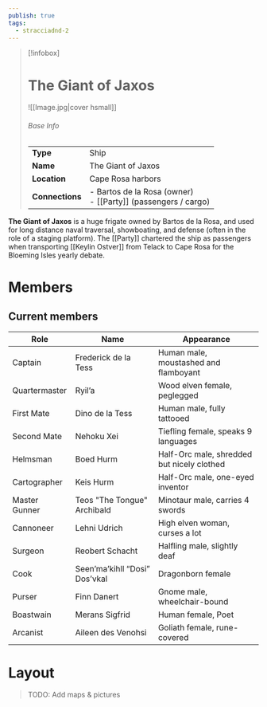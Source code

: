 ```yaml
---
publish: true
tags:
  - stracciadnd-2
---
```


> [!infobox]  
> # The Giant of Jaxos
> ![[Image.jpg|cover hsmall]]  
> ###### Base Info
> | | |  
> |---|---|  
> | **Type** | Ship | 
> | **Name** | The Giant of Jaxos |
> | **Location** | Cape Rosa harbors |
> | **Connections** | - Bartos de la Rosa (owner)<br>- [[Party]] (passengers / cargo) |

**The Giant of Jaxos** is a huge frigate owned by Bartos de la Rosa, and used for long distance naval traversal, showboating, and defense (often in the role of a staging platform). The [[Party]] chartered the ship as passengers when transporting [[Keylin Ostver]] from Telack to Cape Rosa for the Bloeming Isles yearly debate.
# Members
## Current members
| Role          | Name                          | Appearance                                 |
| ------------- | ----------------------------- | ------------------------------------------ |
| Captain       | Frederick de la Tess          | Human male, moustashed and flamboyant      |
| Quartermaster | Ryil’a                        | Wood elven female, peglegged               |
| First Mate    | Dino de la Tess               | Human male, fully tattooed                 |
| Second Mate   | Nehoku Xei                    | Tiefling female, speaks 9 languages        |
| Helmsman      | Boed Hurm                     | Half-Orc male, shredded but nicely clothed |
| Cartographer  | Keis Hurm                     | Half-Orc male, one-eyed inventor           |
| Master Gunner | Teos "The Tongue" Archibald   | Minotaur male, carries 4 swords            |
| Cannoneer     | Lehni Udrich                  | High elven woman, curses a lot             |
| Surgeon       | Reobert Schacht               | Halfling male, slightly deaf               |
| Cook          | Seen’ma’kihll “Dosi” Dos’vkal | Dragonborn female                          |
| Purser        | Finn Danert                   | Gnome male, wheelchair-bound               |
| Boastwain     | Merans Sigfrid                | Human female, Poet                         |
| Arcanist      | Aileen des Venohsi            | Goliath female, rune-covered               |
# Layout
>TODO: Add maps & pictures